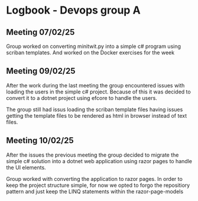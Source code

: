 # Logbook - Devops group A 

## Meeting 07/02/25 

Group worked on converting minitwit.py into a simple c# program using scriban templates. And worked on the Docker exercises for the week

## Meeting 09/02/25 

After the work during the last meeting the group encountered issues with loading the users in the simple c# project. Because of this it was decided to convert it to a dotnet project using efcore to handle the users. 

The group still had issus loading the scriban template files having issues getting the template files to be rendered as html in browser instead of text files.

## Meeting 10/02/25
After the issues the previous meeting the group decided to migrate the simple c# solution into a dotnet web application using razor pages to handle the UI elements. 

Group worked with converting the application to razor pages. In order to keep the project structure simple, for now we opted to forgo the repositiory pattern and just keep the LINQ statements within the razor-page-models